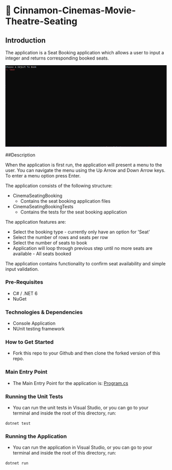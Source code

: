# :movie_camera: Cinnamon-Cinemas-Movie-Theatre-Seating

## Introduction
The application is a Seat Booking application which allows a user to input a integer and returns corresponding booked seats.

![grab-landing-page](https://github.com/Hayley96/Cinnamon-Cinemas-Movie-Theatre-Seating/blob/main/GIF/CinnamonCinemaSeatingBooking.gif)

##Description

When the application is first run, the application will present a menu to the user. You can navigate the menu using the Up Arrow and Down Arrow keys. To enter a menu option 
press Enter.

The application consists of the following structure:

* CinemaSeatingBooking
	* Contains the seat booking application files
* CinemaSeatingBookingTests
	* Contains the tests for the seat booking application

The application features are:
* Select the booking type - currently only have an option for 'Seat'
* Select the number of rows and seats per row
* Select the number of seats to book
* Application will loop through previous step until no more seats are available - All seats booked

The application contains functionality to confirm seat availability and simple input validation.

### Pre-Requisites
- C# / .NET 6
- NuGet

### Technologies & Dependencies
- Console Application
- NUnit testing framework

### How to Get Started
- Fork this repo to your Github and then clone the forked version of this repo.

### Main Entry Point
- The Main Entry Point for the application is: [Program.cs](./CinemaSeatingBooking/Program.cs)

### Running the Unit Tests
- You can run the unit tests in Visual Studio, or you can go to your terminal and inside the root of this directory, run:

`dotnet test`

### Running the Application
- You can run the application in Visual Studio, or you can go to your terminal and inside the root of this directory, run:

`dotnet run`